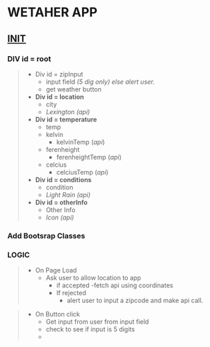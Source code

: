 # WETAHER APP


## <u>INIT</u>
### DIV id = root
>   - Div id = zipInput
>       - input field *(5 dig only) else alert user.*
>       - get weather button
>   - **Div id = location**
>       - city
>       - *Lexington (api)*
>   - **Div id = temperature**
>       - temp
>       - kelvin 
>           - kelvinTemp (*api*)
>       - ferenheight 
>           - ferenheightTemp (*api*)
>       - celcius 
>           - celciusTemp (*api*)
>   - **Div id = conditions**
>       - condition
>       - *Light Rain (api)*
>   - **Div id = otherInfo**
>       - Other Info
>       - *Icon (api)*

### Add Bootsrap Classes



### LOGIC
> - On Page Load
>   -   Ask user to allow location to app
>       - if accepted
>           -fetch api using coordinates
>       - If rejected
>           - alert user to input a zipcode and make api call.


> - On Button click
>   -   Get input from user from input field
>   -   check to see if input is 5 digits
>   -   


